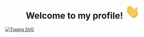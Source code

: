 <h1 align="center">
  Welcome to my profile!
  <img src="https://raw.githubusercontent.com/hth125192/hth125192/main/gifs/hello.gif" width="48">
</h1>
<a href="https://git.io/typing-svg"><img src="https://readme-typing-svg.herokuapp.com?font=Fira+Code&duration=3000&pause=1000&color=3FFF70EB&background=FF000000&center=true&vCenter=true&width=520&height=75&lines=%E2%8C%A8+Hello!!!;%E2%8C%A8+My+name+is+Vu-Hoang+Long;%E2%8C%A8+I'm+studying+at+UET+-+VNU;%E2%8C%A8+Contact+me+via+Email%2C+Facebook%2C...+below" alt="Typing SVG" /></a>
